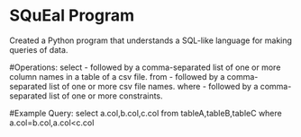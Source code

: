 # SQuEal Program
Created a Python program that understands a SQL-like language for making queries
of data.

#Operations: 
select - followed by a comma-separated list of one or more column names in a 
table of a csv file.
from - followed by a comma-separated list of one or more csv file names.
where - followed by a comma-separated list of one or more constraints.

#Example Query: 
select a.col,b.col,c.col from tableA,tableB,tableC where a.col=b.col,a.col<c.col
